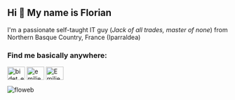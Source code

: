 ## Hi 👋 My name is Florian

I'm a passionate self-taught IT guy (<em>Jack of all trades, master of none</em>) from Northern Basque Country, France (Iparraldea)

<h3 align="left">Find me basically anywhere:</h3>
<p align="left">
<a href="https://twitter.com/floweb" target="blank"><img align="center" src="https://raw.githubusercontent.com/rahuldkjain/github-profile-readme-generator/master/src/images/icons/Social/twitter.svg" alt="bidet_emilien" height="30" width="40" /></a>
<a href="https://linkedin.com/in/floweb" target="blank"><img align="center" src="https://raw.githubusercontent.com/rahuldkjain/github-profile-readme-generator/master/src/images/icons/Social/linked-in-alt.svg" alt="emilienbidet" height="30" width="40" /></a>
<a href="https://discord.gg/floweb#6900" target="blank"><img align="center" src="https://raw.githubusercontent.com/rahuldkjain/github-profile-readme-generator/master/src/images/icons/Social/discord.svg" alt="Emilien#7657" height="30" width="40" /></a>
</p>


<p><img align="left" src="https://github-readme-stats.vercel.app/api/top-langs?username=floweb&show_icons=true&locale=en&layout=compact" alt="floweb" /></p>
